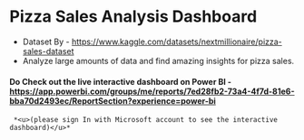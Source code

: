 # Pizza Sales Analysis Dashboard

- Dataset By - https://www.kaggle.com/datasets/nextmillionaire/pizza-sales-dataset
- Analyze large amounts of data and find amazing insights for pizza sales.
#### Do Check out the live interactive dashboard on Power BI - https://app.powerbi.com/groups/me/reports/7ed28fb2-73a4-4f7d-81e6-bba70d2493ec/ReportSection?experience=power-bi
     *<u>(please sign In with Microsoft account to see the interactive dashboard)</u>*
